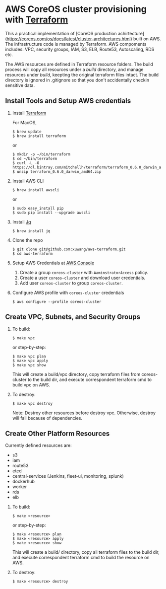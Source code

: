 # AWS CoreOS cluster provisioning with [Terraform](http://www.terraform.io/downloads.html)

This a practical implementation of [CoreOS production achirtecture] (https://coreos.com/os/docs/latest/cluster-architectures.html) built on AWS. The infrastructure code is managed by Terraform. 
AWS compoments includes: VPC, security groups, IAM, S3, ELB, Route53, Autoscaling, RDS etc. 

The AWS resources are defined in Terraform resource folders. The build process will copy all resources under a *build* directory, and manage resources under *build*, keepting the original terraform files intact. The build directory is ignored in .gitignore so that you don't accidentally checkin sensitive data. 

## Install Tools and Setup AWS credentials

1. Install [Terraform](http://www.terraform.io/downloads.html)

    For MacOS,
    ```
    $ brew update
    $ brew install terraform
    ```
    or
    ```
    $ mkdir -p ~/bin/terraform
    $ cd ~/bin/terraform
    $ curl -L -O https://dl.bintray.com/mitchellh/terraform/terraform_0.6.0_darwin_amd64.zip
    $ unzip terraform_0.6.0_darwin_amd64.zip
    ```

1. Install AWS CLI
    ```
    $ brew install awscli
    ```
    or

    ```
    $ sudo easy_install pip
    $ sudo pip install --upgrade awscli
    ```

1. Install [Jq](http://stedolan.github.io/jq/)
    ```
    $ brew install jq
    ```

1. Clone the repo    
    ```
    $ git clone git@github.com:xuwang/aws-terraform.git
    $ cd aws-terraform
    ```
1. Setup AWS Credentials at [AWS Console](https://console.aws.amazon.com/)
    1. Create a group `coreos-cluster` with `AaminstratorAccess` policy.
    2. Create a user `coreos-cluster` and download user credentials.
    3. Add user `coreos-cluster` to group `coreos-cluster`.

1. Configure AWS profile with `coreos-cluster` credentials
    ```
    $ aws configure --profile coreos-cluster
    ```


## Create VPC, Subnets, and Security Groups

1. To build:

    ```
    $ make vpc
    ```

    or step-by-step:

    ```
    $ make vpc plan
    $ make vpc apply
    $ make vpc show
    ```

    This will create a build/vpc directory, copy terraform files from coreos-cluster to the build dir, 
    and execute correspondent terraform cmd to build vpc on AWS.


1. To destroy:

    ```
    $ make vpc destroy
    ```

    Note: Destroy other resources before destroy vpc. Otherwise, destroy will fail because of dependencies.

## Create Other Platform Resources

Currently defined resources are:

  - s3
  - iam
  - route53
  - etcd
  - central-services (Jenkins, fleet-ui, monitoring, splunk)
  - dockerhub
  - worker
  - rds
  - elb

1. To build:

    ```
    $ make <resource>
    ```

    or step-by-step:

    ```
    $ make <resource> plan
    $ make <resource> apply
    $ make <resource> show
    ```

    This will create a build/<resource> directory, copy all terraform files to the build dir, 
    and execute correspondent terraform cmd to build the resource on AWS.

2. To destroy:

    ```
    $ make <resource> destroy
    ```
